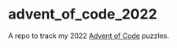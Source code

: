 # advent_of_code_2022

A repo to track my 2022 [Advent of Code](https://www.adventofcode.com) puzzles.
